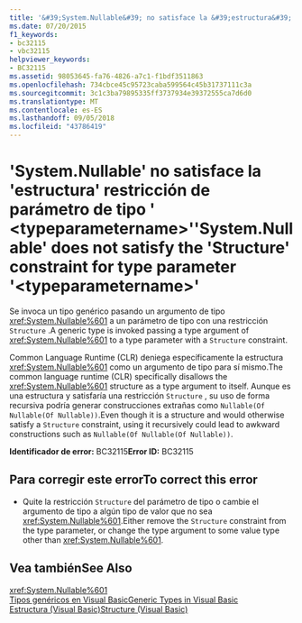 ```yaml
---
title: '&#39;System.Nullable&#39; no satisface la &#39;estructura&#39; restricción de parámetro de tipo &#39; &lt;typeparametername&gt;&#39;'
ms.date: 07/20/2015
f1_keywords:
- bc32115
- vbc32115
helpviewer_keywords:
- BC32115
ms.assetid: 98053645-fa76-4826-a7c1-f1bdf3511863
ms.openlocfilehash: 734cbce45c95723caba599564c45b31737111c3a
ms.sourcegitcommit: 3c1c3ba79895335ff3737934e39372555ca7d6d0
ms.translationtype: MT
ms.contentlocale: es-ES
ms.lasthandoff: 09/05/2018
ms.locfileid: "43786419"
---
```

# <a name="39systemnullable39-does-not-satisfy-the-39structure39-constraint-for-type-parameter-39lttypeparameternamegt39"></a><span data-ttu-id="72df9-102">&#39;System.Nullable&#39; no satisface la &#39;estructura&#39; restricción de parámetro de tipo &#39; &lt;typeparametername&gt;&#39;</span><span class="sxs-lookup"><span data-stu-id="72df9-102">&#39;System.Nullable&#39; does not satisfy the &#39;Structure&#39; constraint for type parameter &#39;&lt;typeparametername&gt;&#39;</span></span>
<span data-ttu-id="72df9-103">Se invoca un tipo genérico pasando un argumento de tipo <xref:System.Nullable%601> a un parámetro de tipo con una restricción `Structure` .</span><span class="sxs-lookup"><span data-stu-id="72df9-103">A generic type is invoked passing a type argument of <xref:System.Nullable%601> to a type parameter with a `Structure` constraint.</span></span>  
  
 <span data-ttu-id="72df9-104">Common Language Runtime (CLR) deniega específicamente la estructura <xref:System.Nullable%601> como un argumento de tipo para sí mismo.</span><span class="sxs-lookup"><span data-stu-id="72df9-104">The common language runtime (CLR) specifically disallows the <xref:System.Nullable%601> structure as a type argument to itself.</span></span> <span data-ttu-id="72df9-105">Aunque es una estructura y satisfaría una restricción `Structure` , su uso de forma recursiva podría generar construcciones extrañas como `Nullable(Of Nullable(Of Nullable))`.</span><span class="sxs-lookup"><span data-stu-id="72df9-105">Even though it is a structure and would otherwise satisfy a `Structure` constraint, using it recursively could lead to awkward constructions such as `Nullable(Of Nullable(Of Nullable))`.</span></span>  
  
 <span data-ttu-id="72df9-106">**Identificador de error:** BC32115</span><span class="sxs-lookup"><span data-stu-id="72df9-106">**Error ID:** BC32115</span></span>  
  
## <a name="to-correct-this-error"></a><span data-ttu-id="72df9-107">Para corregir este error</span><span class="sxs-lookup"><span data-stu-id="72df9-107">To correct this error</span></span>  
  
-   <span data-ttu-id="72df9-108">Quite la restricción `Structure` del parámetro de tipo o cambie el argumento de tipo a algún tipo de valor que no sea <xref:System.Nullable%601>.</span><span class="sxs-lookup"><span data-stu-id="72df9-108">Either remove the `Structure` constraint from the type parameter, or change the type argument to some value type other than <xref:System.Nullable%601>.</span></span>  
  
## <a name="see-also"></a><span data-ttu-id="72df9-109">Vea también</span><span class="sxs-lookup"><span data-stu-id="72df9-109">See Also</span></span>  
 <xref:System.Nullable%601>  
 [<span data-ttu-id="72df9-110">Tipos genéricos en Visual Basic</span><span class="sxs-lookup"><span data-stu-id="72df9-110">Generic Types in Visual Basic</span></span>](../../visual-basic/programming-guide/language-features/data-types/generic-types.md)  
 [<span data-ttu-id="72df9-111">Estructura (Visual Basic)</span><span class="sxs-lookup"><span data-stu-id="72df9-111">Structure (Visual Basic)</span></span>](https://msdn.microsoft.com/library/263ce115-ac36-4c05-8cb7-0e0eead5c6d0)
